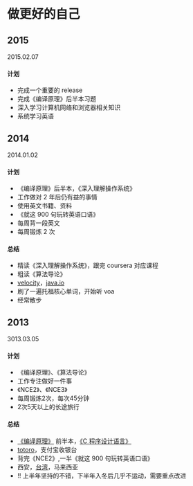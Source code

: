 # 做更好的自己

## 2015

2015.02.07

#### 计划

- 完成一个重要的 release
- 完成《编译原理》后半本习题
- 深入学习计算机网络和浏览器相关知识
- 系统学习英语

## 2014

2014.01.02

#### 计划

- 《编译原理》后半本，《深入理解操作系统》
- 工作做对 2 年后仍有益的事情
- 使用英文书籍、资料
- 《就这 900 句玩转英语口语》
- 每周背一段英文
- 每周锻炼 2 次

#### 总结

- 精读《深入理解操作系统》，跟完 coursera 对应课程
- 粗读《算法导论》
- [velocity](https://github.com/fool2fish/velocity)，[java.io](https://github.com/node-modules/java.io)
- 刷了一遍托福核心单词，开始听 voa
- 经常散步

## 2013

3013.03.05

#### 计划

- 《编译原理》、《算法导论》
- 工作专注做好一件事
- 《NCE2》、《NCE3》
- 每周锻炼2次，每次45分钟
- 2次5天以上的长途旅行

#### 总结

- [《编译原理》](https://github.com/fool2fish/dragon-book-exercise-answers) 前半本，[《C 程序设计语言》](https://github.com/fool2fish/the-c-programming-language-exercise-answers)
- [totoro](http://totorojs.org)，支付宝收银台
- 背完《NCE2》,一半《就这 900 句玩转英语口语》
- 西安，[台湾](https://github.com/fool2fish/blog/issues/2)，马来西亚
- !! 上半年坚持的不错，下半年入冬后几乎不运动，需要重点改进
